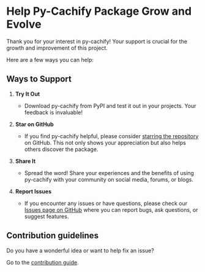 # Help Py-Cachify Package Grow and Evolve

Thank you for your interest in py-cachify! 
Your support is crucial for the growth and improvement of this project. 

Here are a few ways you can help:
## Ways to Support

1. **Try It Out**
    - Download py-cachify from PyPI and test it out in your projects. Your feedback is invaluable!

2. **Star on GitHub**
    - If you find py-cachify helpful, please consider <a href="https://github.com/EzyGang/py-cachify" target="_blank">starring the repository</a> on GitHub. 
   This not only shows your appreciation but also helps others discover the package.

3. **Share It**
    - Spread the word! Share your experiences and the benefits of using py-cachify with your community on social media, forums, or blogs.

4. **Report Issues**
    - If you encounter any issues or have questions, please check our <a href="https://github.com/EzyGang/py-cachify/issues" target="_blank">Issues page on GitHub</a>
    where you can report bugs, ask questions, or suggest features.

## Contribution guidelines

Do you have a wonderful idea or want to help fix an issue?

Go to the [contribution guide](./contribution.md).